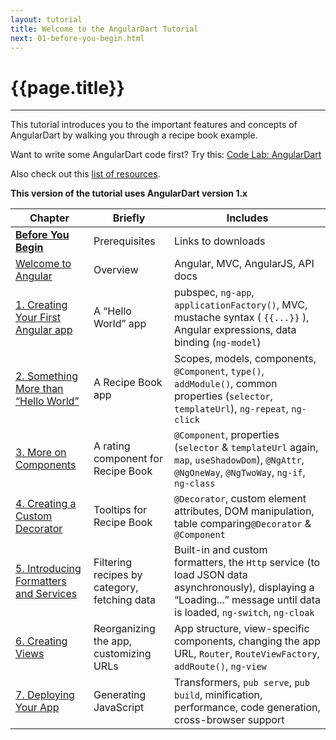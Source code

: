 ```yaml
---
layout: tutorial
title: Welcome to the AngularDart Tutorial
next: 01-before-you-begin.html
---
```


# {{page.title}}

<hr>

<p>
  This tutorial introduces you to the important
  features and concepts of AngularDart by
  walking you through a recipe book example.
</p>

<p>
  Want to write some AngularDart code first?
  Try this:
  <a href="https://github.com/angular/ng-darrrt-codelab/blob/master/README.md#code-lab-angulardart"
  class="btn btn-primary">Code Lab: AngularDart</a>
</p>

<p>Also check out this
   <a href="https://github.com/nikgraf/exploring-angular.dart/blob/master/resources.md">list of resources</a>.</p>

<div class="alert alert-warning">
  <strong>This version of the tutorial uses AngularDart version 1.x</strong>
</div>

<table id="tutorial-toc">
  <thead>
    <tr>
      <th>Chapter</th>
      <th>Briefly</th>
      <th>Includes</th>
    </tr>
  </thead>
  <tbody>
    <tr>
      <td><a href="01-before-you-begin.html"><b>Before You Begin</b></a></td>
      <td>Prerequisites</td>
      <td>Links to downloads</td>
    </tr>
    <tr>
      <td><a href="02-welcome-to-angular.html">Welcome to Angular</a></td>
      <td>Overview</td>
      <td>Angular, MVC, AngularJS, API docs</td>
    </tr>
    <tr>
      <td><a href="03-ch01-creating-your-first-app.html">
          1. Creating Your First Angular app</a></td>
      <td>A “Hello World” app</td>
      <td>pubspec, <code>ng-app</code>, <code>applicationFactory()</code>,
          MVC, mustache
          syntax ( <code>{{...}}</code> ), Angular expressions, data
          binding (<code>ng-model</code>)</td>
    </tr>
    <tr>
      <td><a href="04-ch02-component.html">2. Something More than
          “Hello World”</a></td>
      <td>A Recipe Book app</td>
      <td>Scopes, models, components, <code>@Component</code>,
          <code>type()</code>, <code>addModule()</code>,
          common properties (<code>selector</code>,
          <code>templateUrl</code>), <code>ng-repeat</code>,
          <code>ng-click</code></td>
    </tr>
    <tr>
      <td><a href="05-ch03-component.html">3. More on
          Components</a></td>
      <td>A rating component for Recipe Book</td>
      <td><code>@Component</code>, properties (<code>selector</code> &amp;
          <code>templateUrl</code> again, <code>map</code>, <code>useShadowDom</code>),
          <code>@NgAttr</code>, <code>@NgOneWay</code>, <code>@NgTwoWay</code>,
          <code>ng-if</code>, <code>ng-class</code></td>
    </tr>
    <tr>
      <td><a href="06-ch04-directive.html">4. Creating a Custom
          Decorator</a></td>
      <td>Tooltips for Recipe Book</td>
      <td><code>@Decorator</code>, custom element attributes, DOM manipulation,
          table comparing<code>@Decorator</code> &amp; <code>@Component</code></td>
    </tr>
    <tr>
      <td><a href="07-ch05-filter-service.html">5. Introducing Formatters
            and Services</a></td>
      <td>Filtering recipes by category, fetching data</td>
      <td>Built-in and custom formatters, the <code>Http</code> service (to
          load JSON data asynchronously), displaying a “Loading...”
          message until data is
          loaded, <code>ng-switch</code>, <code>ng-cloak</code></td>
    </tr>
    <tr>
      <td><a href="08-ch06-view.html">6. Creating Views</a></td>
      <td>Reorganizing the app, customizing URLs</td>
      <td>App structure, view-specific components, changing the app URL,
         <code>Router</code>, <code>RouteViewFactory</code>, <code>addRoute()</code>,
          <code>ng-view</code></td>
    </tr>
    <tr>
      <td><a href="09-ch07-deploying-your-app.html">7. Deploying Your
          App</a></td>
      <td>Generating JavaScript</td>
      <td>Transformers, <code>pub serve</code>, <code>pub build</code>,
          minification, performance, code generation,
          cross-browser support</td>
    </tr>
  </tbody>
</table>
